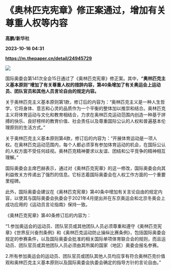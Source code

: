 # 《奥林匹克宪章》修正案通过，增加有关尊重人权等内容
**高鹏/新华社**

**2023-10-16 04:31**

**https://m.thepaper.cn/detail/24945729**

![](https://imagecloud.thepaper.cn/thepaper/image/274/287/644.jpg)

国际奥委会第141次全会15日通过了《奥林匹克宪章》修正案。其中，**“奥林匹克主义基本原则”增加了有关尊重人权的措辞内容，第40条增加了有关奥运会上运动员、团队官员和其他人员言论自由的规定内容。**

关于奥林匹克主义基本原则第1款，修订后的内容为：“奥林匹克主义是一种人生哲学，它将身体、意志和心灵的品质作为一个平衡的整体加以推崇和结合。奥林匹克主义将体育运动与文化和教育相结合，力求在奥林匹克运动范围内创造一种基于拼搏的快乐、良好榜样的教育价值、社会责任以及尊重国际公认的人权和普遍基本伦理原则的生活方式。”

关于奥林匹克主义基本原则第4款，修订后的内容为：“开展体育运动是一项人权。在奥林匹克运动范围内，每个人都必须享有参加体育运动的机会，在国际公认的人权方面不受任何歧视。奥林匹克精神要求以友谊、团结和公平竞争的精神相互理解。”

国际奥委会主席巴赫表示，通过对《奥林匹克宪章》的这一修改，国际奥委会向其利益攸关方传递出了强烈的信息。它标志着国际奥委会在人权工作方面的一个重要里程碑。

此外，国际奥委会建议在《奥林匹克宪章》第40条中增加有关言论自由的规定内容，以使其与国际奥委会执委会于2021年4月提出并在东京奥运会和北京冬奥会上成功应用的《运动员言论指南》保持一致。

《奥林匹克宪章》第40条修订后的内容为：

“1.参加奥运会的运动员、团队官员或其他团队人员必须尊重和遵守《奥林匹克宪章》《世界反兴奋剂条例》和《奥林匹克运动防止操纵比赛条例》，包括国际奥委会规定的参赛条件，以及国际奥委会批准的相关国际单项体育联合会的规则，而且运动员、团队官员或其他团队人员必须由其所属的国家（地区）奥委会报名参赛。

2.所有参加奥运会的运动员、团队官员或团队其他人员均应享有符合奥林匹克价值观和奥林匹克主义基本原则以及国际奥委会执委会确定的指导方针的言论自由。”